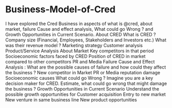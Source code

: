 # Business-Model-of-Cred
I have explored the Cred Business in aspects of what is @cred, about market, failure Cause  and effect analysis, What could go Wrong ? and Growth Opportunities in Current Scenario.
About CRED
What is CRED ?
Company size (Financial, Employees, Stakeholders and Investors etc.)
What was their revenue model ?
Marketing strategy 
Customer analysis 
Product/Service Analysis 
About Market
Key competitors in that period
Socioeconomic factors faced by CRED
Position of CRED in market compared to other competitors
PR and Media
Failure Cause and Effect Analysis :
What are the possible causes of failure and how could they affect the business ?
New competitor in Market 
PR or Media reputation damage
Socioeconomic causes
What could go Wrong ?
Imagine you are a key decision maker for CRED. Estimate, what could go wrong that might damage the business ?
Growth Opportunities in Current Scenario
Understand the possible growth opportunities for
Customer acquisition
Entry to new market
New venture in same business line
New product opportunities
